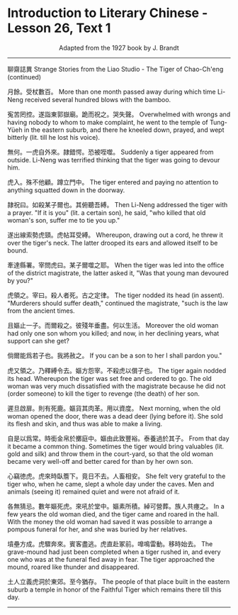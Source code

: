 # Introduction to Literary Chinese - Lesson 26, Text 1

<center>Adapted from the 1927 book by J. Brandt</center>

---

聊齋誌異
Strange Stories from the Liao Studio - The Tiger of Chao-Ch'eng (continued)

月餘。受杖數百。
More than one month passed away during which time Li-Neng received several hundred blows with the bamboo.

寃苦罔控。遂詣東郭嶽廟。跪而祝之。哭失聲。
Overwhelmed with wrongs and having nobody to whom to make complaint, he went to the temple of Tung-Yüeh in the eastern suburb, and there he kneeled down, prayed, and wept bitterly (lit. till he lost his voice).

無何。一虎自外來。隷錯愕。恐被咥噬。
Suddenly a tiger appeared from outside. Li-Neng was terrified thinking that the tiger was going to devour him.

虎入。殊不他顧。蹲立門中。
The tiger entered and paying no attention to anything squatted down in the doorway.

隷祝曰。如殺某子爾也。其俯聽吾縛。
Then Li-Neng addressed the tiger with a prayer. "If it is you" (lit. a certain son), he said, "who killed that old woman's son, suffer me to tie you up."

遂出線索勢虎頸。虎帖耳受縛。
Whereupon, drawing out a cord, he threw it over the tiger's neck. The latter drooped its ears and allowed itself to be bound.

牽達縣署。宰問虎曰。某子爾噬之耶。
When the tiger was led into the office of the district magistrate, the latter asked it, "Was that young man devoured by you?"

虎領之。宰曰。殺人者死。古之定律。
The tiger nodded its head (in assent). "Murderers should suffer death," continued the magistrate, "such is the law from the ancient times.

且嫗止一子。而爾殺之。彼殘年垂盡。何以生活。
Moreover the old woman had only one son whom you killed; and now, in her declining years, what support can she get?

倘爾能爲若子也。我將赦之。
If you can be a son to her I shall pardon you."

虎又領之。乃釋縛令去。嫗方怨宰。不殺虎以償子也。
The tiger again nodded its head. Whereupon the tiger was set free and ordered to go. The old woman was very much dissatisfied with the magistrate because he did not (order someone) to kill the tiger to revenge (the death) of her son.

遲旦啟扉。則有死鹿。嫗貨其肉革。用以資度。
Next morning, when the old woman opened the door, there was a dead deer (lying before it). She sold its flesh and skin, and thus was able to make a living.

自是以爲常。時銜金帛於擲庭中。嫗由此致豐裕。泰養過於其子。
From that day it became a common thing. Sometimes the tiger would bring valuables (lit. gold and silk) and throw them in the court-yard, so that the old woman became very well-off and better cared for than by her own son.

心竊徳虎。虎來時臥簷下。竟日不去。人畜相安。
She felt very grateful to the tiger who, when he came, slept a whole day under the caves. Men and animals (seeing it) remained quiet and were not afraid of it.

各無猜忌。數年嫗死虎。來吼於堂中。嫗素所積。綽可營葬。族人共瘞之。
In a few years the old woman died, and the tiger came and roared in the hall. With the money the old woman had saved it was possible to arrange a pompous funeral for her, and she was buried by her relatives.

墳壘方成。虎驟奔來。賓客盡逃。虎直赴冢前。嘷鳴雷動。移時始去。
The grave-mound had just been completed when a tiger rushed in, and every one who was at the funeral fled away in fear. The tiger approached the mound, roared like thunder and disappeared.

土人立義虎洞於東郊。至今猶存。
The people of that place built in the eastern suburb a temple in honor of the Faithful Tiger which remains there till this day.

---
